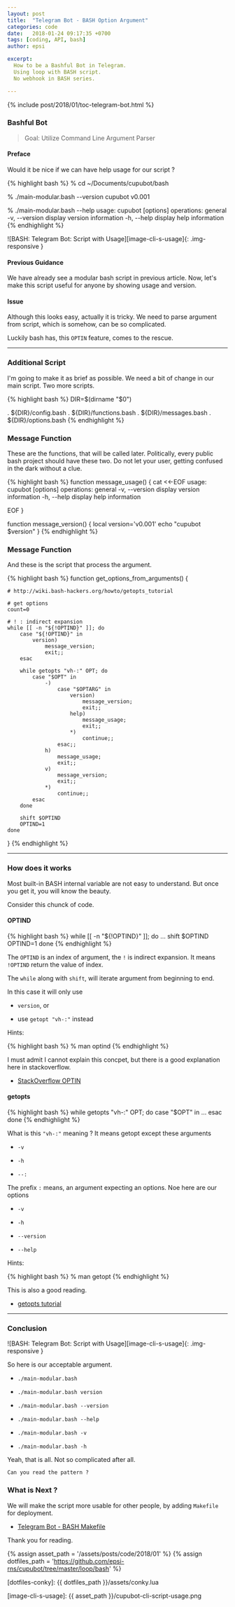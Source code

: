 ```yaml
---
layout: post
title:  "Telegram Bot - BASH Option Argument"
categories: code
date:   2018-01-24 09:17:35 +0700
tags: [coding, API, bash]
author: epsi

excerpt:
  How to be a Bashful Bot in Telegram.
  Using loop with BASH script.
  No webhook in BASH series.

---
```


{% include post/2018/01/toc-telegram-bot.html %}

### Bashful Bot

> Goal: Utilize Command Line Argument Parser

#### Preface

Would it be nice if we can have help usage for our script ?

{% highlight bash %}
% cd ~/Documents/cupubot/bash

% ./main-modular.bash --version
cupubot v0.001

% ./main-modular.bash --help
usage:  cupubot [options]
operations:
 general
   -v, --version    display version information
   -h, --help       display help information
{% endhighlight %}

![BASH: Telegram Bot: Script with Usage][image-cli-s-usage]{: .img-responsive }

#### Previous Guidance

We have already see a modular bash script in previous article.
Now, let's make this script useful for anyone by showing usage and version.

#### Issue

Although this looks easy, actually it is tricky.
We need to parse argument from script,
which is somehow, can be so complicated.

Luckily bash has, this <code>OPTIN</code> feature, comes to the rescue.

-- -- --

### Additional Script

I'm going to make it as brief as possible.
We need a bit of change in our main script.
Two more scripts.

{% highlight bash %}
DIR=$(dirname "$0")

. ${DIR}/config.bash
. ${DIR}/functions.bash
. ${DIR}/messages.bash
. ${DIR}/options.bash
{% endhighlight %}

### Message Function

These are the functions, that will be called later.
Politically, every public bash project should have these two.
Do not let your user, getting confused in the dark without a clue.

{% highlight bash %}
function message_usage() {
    cat <<-EOF
usage:  cupubot [options]
operations:
 general
   -v, --version    display version information
   -h, --help       display help information

EOF
}

function message_version() {
    local version='v0.001'
    echo "cupubot $version"
}
{% endhighlight %}

### Message Function

And these is the script that process the argument.

{% highlight bash %}
function get_options_from_arguments() {

    # http://wiki.bash-hackers.org/howto/getopts_tutorial

    # get options
    count=0
    
    # ! : indirect expansion
    while [[ -n "${!OPTIND}" ]]; do
        case "${!OPTIND}" in
            version)   
                message_version; 
                exit;;
        esac

        while getopts "vh-:" OPT; do
            case "$OPT" in
                -)
                    case "$OPTARG" in
                        version) 
                            message_version; 
                            exit;;
                        help) 
                            message_usage; 
                            exit;;
                        *) 
                            continue;;
                    esac;;
                h)  
                    message_usage; 
                    exit;;
                v)  
                    message_version; 
                    exit;;
                *)  
                    continue;;
            esac
        done

        shift $OPTIND
        OPTIND=1
    done
}
{% endhighlight %}

-- -- --

### How does it works

Most built-in BASH internal variable are not easy to understand.
But once you get it, you will know the beauty.

Consider this chunck of code.

#### OPTIND

{% highlight bash %}
    while [[ -n "${!OPTIND}" ]]; do
        ...
        shift $OPTIND
        OPTIND=1
    done
{% endhighlight %}

The <code>OPTIND</code> is an index of argument,
the <code>!</code> is indirect expansion.
It means <code>!OPTIND</code> return the value of index.

The <code>while</code> along with <code>shift</code>,
will iterate argument from beginning to end.

In this case it will only use

*	<code>version</code>, or

*	use <code>getopt "vh-:"</code> instead

Hints:

{% highlight bash %}
% man optind
{% endhighlight %}

I must admit I cannot explain this concpet,
but there is a good explanation here in stackoverflow.

* [StackOverflow OPTIN](https://stackoverflow.com/questions/14249931/how-does-the-optind-variable-work-in-the-shell-builtin-getopts)

#### getopts

{% highlight bash %}
        while getopts "vh-:" OPT; do
            case "$OPT" in
            ...
            esac
        done
{% endhighlight %}

What is this <code>"vh-:"</code> meaning ?
It means getopt except these arguments

*	<code>-v</code>

*	<code>-h</code>

*	<code>--:</code>

The prefix <code>:</code> means, an argument expecting an options.
Noe here are our options

*	<code>-v</code>

*	<code>-h</code>

*	<code>--version</code>

*	<code>--help</code>

Hints:

{% highlight bash %}
% man getopt
{% endhighlight %}

This is also a good reading.

* [getopts tutorial](http://wiki.bash-hackers.org/howto/getopts_tutorial)

-- -- --

### Conclusion

![BASH: Telegram Bot: Script with Usage][image-cli-s-usage]{: .img-responsive }

So here is our acceptable argument.

*	<code>./main-modular.bash</code>

*	<code>./main-modular.bash version</code>

*	<code>./main-modular.bash --version</code>

*	<code>./main-modular.bash --help</code>

*	<code>./main-modular.bash -v</code>

*	<code>./main-modular.bash -h</code>


Yeah, that is all. Not so complicated after all.

	Can you read the pattern ?

### What is Next ?

We will make the script more usable for other people,
by adding <code>Makefile</code> for deployment.

*	[Telegram Bot - BASH Makefile][local-bash-makefile]

Thank you for reading.

[//]: <> ( -- -- -- links below -- -- -- )

{% assign asset_path = '/assets/posts/code/2018/01' %}
{% assign dotfiles_path = 'https://github.com/epsi-rns/cupubot/tree/master/loop/bash' %}

[local-bash-makefile]: /code/2018/01/25/telegram-bot-loop-bash.html

[dotfiles-conky]: {{ dotfiles_path }}/assets/conky.lua

[image-cli-s-usage]:  {{ asset_path }}/cupubot-cli-script-usage.png
